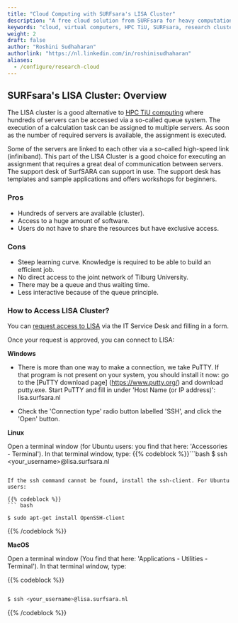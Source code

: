 ```yaml
---
title: "Cloud Computing with SURFsara's LISA Cluster"
description: "A free cloud solution from SURFsara for heavy computation tasks."
keywords: "cloud, virtual computers, HPC TiU, SURFsara, research clusters,infrastructure, parallel, research cloud"
weight: 2
draft: false
author: "Roshini Sudhaharan"
authorlink: "https://nl.linkedin.com/in/roshinisudhaharan"
aliases:
  - /configure/research-cloud
---
```


## SURFsara's LISA Cluster: Overview
The LISA cluster is a good alternative to [HPC TiU computing](https://tilburgsciencehub.com/building-blocks/configure-your-computer/infrastructure-choice/hpc_tiu/) where hundreds of servers can be accessed via a so-called queue system. The execution of a calculation task can be assigned to multiple servers. As soon as the number of required servers is available, the assignment is executed.

Some of the servers are linked to each other via a so-called high-speed link (infiniband). This part of the LISA Cluster is a good choice for executing an assignment that requires a great deal of communication between servers.
The support desk of SurfSARA can support in use. The support desk has templates and sample applications and offers workshops for beginners.

### Pros
- Hundreds of servers are available (cluster).
- Access to a huge amount of software.
- Users do not have to share the resources but have exclusive access.

### Cons
- Steep learning curve. Knowledge is required to be able to build an efficient job.
- No direct access to the joint network of Tilburg University.
- There may be a queue and thus waiting time.
- Less interactive because of the queue principle.

### How to Access LISA Cluster?
You can [request access to LISA](https://servicedesk.uvt.nl/tas/public/ssp/content/serviceflow?unid=8607361336ec4bcf8989e82f168602e7&openedFromService=true) via the IT Service Desk and filling in a form.

Once your request is approved, you can connect to LISA:

**Windows**

- There is more than one way to make a connection, we take PuTTY. If that program is not present on your system, you should install it now: go to the [PuTTY download page] (https://www.putty.org/) and download putty.exe. Start PuTTY and fill in under 'Host Name (or IP address)': lisa.surfsara.nl

- Check the 'Connection type' radio button labelled 'SSH', and click the 'Open' button.

**Linux**

Open a terminal window (for Ubuntu users: you find that here: 'Accessories - Terminal'). In that terminal window, type:
{{% codeblock %}}```bash
$ ssh <your_username>@lisa.surfsara.nl

```{{% /codeblock %}}

If the ssh command cannot be found, install the ssh-client. For Ubuntu users:

{{% codeblock %}}
``` bash

$ sudo apt-get install OpenSSH-client
```
{{% /codeblock %}}


**MacOS**

Open a terminal window (You find that here: 'Applications - Utilities - Terminal'). In that terminal window, type:

{{% codeblock %}}
``` bash

$ ssh <your_username>@lisa.surfsara.nl

```
{{% /codeblock %}}
